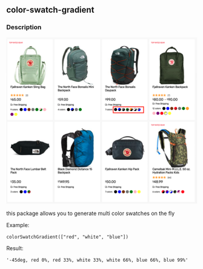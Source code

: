 ## color-swatch-gradient


### Description

![image-swatches](https://raw.githubusercontent.com/adardesign/color-swatch-gradient/master/images/image-swatches.png)

this package allows you to generate multi color swatches on the fly 

Example:
```
colorSwatchGradient(["red", "white", "blue"]) 
```

Result:
```
'-45deg, red 0%, red 33%, white 33%, white 66%, blue 66%, blue 99%'
```


